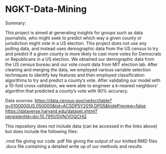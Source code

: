# NGKT-Data-Mining

Summary:

This project is aimed at generating insights for groups such as data journalists, who might seek to predict which way a given county or jurisdiction might vote in a US election. This project does not use any polling data, and instead uses demographic data from the US census to try and predict if a given county is more likely to cast more votes for Democrats or Republicans in a US election. We obtained our demographic data from the US census bureau and our vote count data from MIT election lab.  After cleaning and merging the data, we employed various variable selection techniques to identify key features and then employed classification algorithms to try and predict a county’s vote. After validating our model with a 10-fold cross validation, we were able to engineer a k-nearest neighbors’ algorithm that predicted a county’s vote with 90% accuracy.


Data sources:
https://data.census.gov/cedsci/table?g=0100000US.050000&tid=ACSDP5Y2019.DP05&hidePreview=false
https://dataverse.harvard.edu/dataset.xhtml?persistentId=doi:10.7910/DVN/VOQCHQ

This repository does not include data (can be accessed in the links above) but does include the following files:

.rmd file giving our code
.pdf file giving the output of our knitted RMD files
.docx file containing a detailed write up of our methods and results
